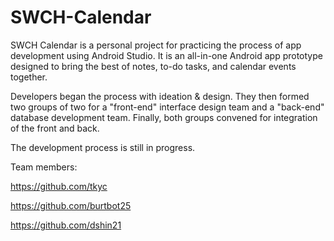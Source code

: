 # SWCH-Calendar

SWCH Calendar is a personal project for practicing the process of app development using Android Studio. 
It is an all-in-one Android app prototype designed to bring the best of notes, to-do tasks, and calendar events together.

Developers began the process with ideation & design. 
They then formed two groups of two for a "front-end" interface design team and a "back-end" database development team. 
Finally, both groups convened for integration of the front and back. 

The development process is still in progress.

Team members:

https://github.com/tkyc

https://github.com/burtbot25

https://github.com/dshin21
